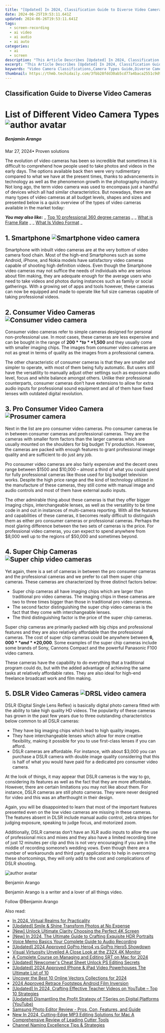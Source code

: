 ```yaml
---
title: "[Updated] In 2024, Classification Guide to Diverse Video Cameras"
date: 2024-06-25T19:53:11.641Z
updated: 2024-06-26T19:53:11.641Z
tags: 
  - screen-recording
  - ai video
  - ai audio
  - ai auto
categories: 
  - ai
  - screen
description: "This Article Describes [Updated] In 2024, Classification Guide to Diverse Video Cameras"
excerpt: "This Article Describes [Updated] In 2024, Classification Guide to Diverse Video Cameras"
keywords: "Video Camera Classifications,Camera Types Guide,Diverse Cameras Classification,Identifying Camera Models,Understanding Cam Tech,Different Camera Categories,Variety in Cameras Explained"
thumbnail: https://thmb.techidaily.com/3fbb28fdd30ab5cd77a4baca2551c9d92b27e18215ac7c02404eb389cacb68b2.jpg
---
```


## Classification Guide to Diverse Video Cameras

# List of Different Video Camera Types ![author avatar](https://images.wondershare.com/filmora/article-images/benjamin-arango-author.jpg)

##### Benjamin Arango

 Mar 27, 2024• Proven solutions

 The evolution of video cameras has been so incredible that sometimes it is difficult to comprehend how people used to take photos and videos in the early days. The options available back then were very rudimentary compared to what we have at the present times, thanks to advancements in technology as well as the phenomenon growth in the photography industry. Not long ago, the term video camera was used to encompass just a handful of devices which all had similar characteristics. But nowadays, there are many types of video cameras at all budget levels, shapes and sizes and presented below is a quick overview of the types of video cameras available in the market today:

 **_You may also like:_**
_ [Top 10 professional 360 degree cameras](https://tools.techidaily.com/wondershare/filmora/download/) _
_ [What is Frame Rate](https://tools.techidaily.com/wondershare/filmora/download/) _
_ [What Is Video Format](https://tools.techidaily.com/wondershare/filmora/download/) _

## 1. Smartphone ![Smartphone video camera](https://images.wondershare.com/filmora/article-images/iphone-7-plus-dual-camera.jpg)

 Smartphone with inbuilt video cameras are at the very bottom of video camera food chain. Most of the high-end Smartphones such as some Android, iPhone, and Nokia models have satisfactory video cameras capable of shooting high definition videos. Even though the Smartphone video cameras may not suffice the needs of individuals who are serious about film making, they are adequate enough for the average users who need to take videos and photos during instances such as family or social gatherings. With a growing set of apps and tools however, these cameras can now be equipped and made to operate like full size cameras capable of taking professional videos.

## 2. Consumer Video Cameras ![Consumer video camera](https://images.wondershare.com/filmora/article-images/consumer-camera-image.jpg)

 Consumer video cameras refer to simple cameras designed for personal non-professional use. In most cases, these cameras are less expensive and can be bought in the range of **$200** to **$1,500** and they usually come with smaller imaging chips. The images from consumer video cameras are not as great in terms of quality as the images from a professional camera.

 The other characteristic of consumer cameras is that they are smaller and simpler to operate, with most of them being fully automatic. But users still have the versatility to manually adjust other settings such as exposure audio level, focus and white balance amongst others. Unlike their professional counterparts, consumer cameras don’t have extensions to allow for extra audio inputs for professional sound equipment and all of them have fixed lenses with outdated digital revolution.

## 3. Pro Consumer Video Camera ![Prosumer camera](https://images.wondershare.com/filmora/article-images/prosumer-video-camera.jpg)

 Next in the list are pro consumer video cameras. Pro consumer cameras lie in between consumer cameras and professional cameras. They are the cameras with smaller form factors than the larger cameras which are usually mounted on the shoulders for big budget TV production. However, the cameras are packed with enough features to grant professional image quality and are sufficient to do just any job.

 Pro consumer video cameras are also fairly expensive and the decent ones range between $1500 and $10,000 – almost a third of what you could spend for fully professional cameras like those used for big budget television works. Despite the high price range and the kind of technology utilized in the manufacture of these cameras, they still come with manual image and audio controls and most of them have external audio inputs.

 The other admirable thing about these cameras is that they offer bigger imaging chips, interchangeable lenses, as well as the versatility to be time code in and out in instances of multi-camera reporting. With all the features and capabilities of these cameras, it becomes really difficult to distinguish them as either pro consumer cameras or professional cameras. Perhaps the most glaring difference between the two sets of cameras is the price. For professional video cameras, you can expect to spend anywhere from $8,000 well up to the regions of $50,000 and sometimes beyond.

## 4. Super Chip Cameras ![Super chip video cameras](https://images.wondershare.com/filmora/article-images/super-chip-camera.jpg)

 Yet again, there is a set of cameras in between the pro consumer cameras and the professional cameras and we prefer to call them super chip cameras. These cameras are characterized by three distinct factors below:

* Super chip cameras all have imaging chips which are larger than traditional pro video cameras. The imaging chips in these cameras are two to three times bigger than those in traditional pro video cameras.
* The second factor distinguishing the super chip video cameras is the fact that they come with interchangeable lenses.
* The third distinguishing factor is the price of the super chip cameras.

 Super chip cameras are primarily packed with big chips and professional features and they are also relatively affordable than the professional cameras. The cost of super chip cameras could be anywhere between **$6,000** and **$20,000**. Some examples of the super chip cameras include some brands of Sony, Cannons Compact and the powerful Panasonic F100 video camera.

 These cameras have the capability to do everything that a traditional program could do, but with the added advantage of achieving the same tasks at relatively affordable rates. They are also ideal for high-end freelance broadcast work and film making.

## 5. DSLR Video Cameras ![DRSL video camera](https://images.wondershare.com/filmora/article-images/dslr-camera-full-rig.jpg)

 DSLR (Digital Single Lens Reflex) is basically digital photo camera fitted with the ability to take high quality HD videos. The popularity of these cameras has grown in the past few years due to three outstanding characteristics below common to all DSLR cameras:

* They have big imaging chips which lead to high quality images.
* They have interchangeable lenses which allow for more creative flexibility, making it possible for you to use first-class lenses if you can afford.
* DSLR cameras are affordable. For instance, with about $3,000 you can purchase a DSLR camera with double image quality considering that this is half of what you would have paid for a dedicated pro consumer video camera.

 At the look of things, it may appear that DSLR cameras is the way to go, considering its features as well as the fact that they are more affordable. However, there are certain limitations you may not like about them. For instance, DSLR cameras are still photo cameras. They were never designed for video and this was an afterthought in their design.

 Again, you will be disappointed to learn that most of the important features presented even on the low video cameras are missing in these cameras. The features absent in DLSR include manual audio control, zebra stripes for judging exposure, speaking to judge focus, and motorized zoom.

 Additionally, DSLR cameras don’t have an XLR audio inputs to allow the use of professional mics and mixes and they also have a limited recording time of just 12 minutes per clip and this is not very encouraging if you are in the middle of recording someone’s wedding vows. Even though there are a number of workarounds and third party applications to help in overcoming these shortcomings, they will only add to the cost and complications of DSLR shooting.

![author avatar](https://images.wondershare.com/filmora/article-images/benjamin-arango-author.jpg)

Benjamin Arango

Benjamin Arango is a writer and a lover of all things video.

Follow @Benjamin Arango


<ins class="adsbygoogle"
     style="display:block"
     data-ad-format="autorelaxed"
     data-ad-client="ca-pub-7571918770474297"
     data-ad-slot="1223367746"></ins>



<ins class="adsbygoogle"
     style="display:block"
     data-ad-client="ca-pub-7571918770474297"
     data-ad-slot="8358498916"
     data-ad-format="auto"
     data-full-width-responsive="true"></ins>


<span class="atpl-alsoreadstyle">Also read:</span>
<div><ul>
<li><a href="https://fox-helps.techidaily.com/in-2024-virtual-realms-for-practicality/"><u>In 2024, Virtual Realms for Practicality</u></a></li>
<li><a href="https://fox-helps.techidaily.com/updated-smile-and-shine-transform-photos-at-no-expense/"><u>[Updated] Smile & Shine  Transform Photos at No Expense</u></a></li>
<li><a href="https://fox-helps.techidaily.com/new-unlock-ultimate-clarity-choosing-the-perfect-4k-screen/"><u>[New] Unlock Ultimate Clarity  Choosing the Perfect 4K Screen</u></a></li>
<li><a href="https://fox-helps.techidaily.com/new-in-2024-the-ultimate-guide-to-crafting-exquisite-hdr-portraits/"><u>[New] In 2024, The Ultimate Guide to Crafting Exquisite HDR Portraits</u></a></li>
<li><a href="https://fox-helps.techidaily.com/voice-memo-basics-your-complete-guide-to-audio-recording/"><u>Voice Memo Basics  Your Complete Guide to Audio Recording</u></a></li>
<li><a href="https://fox-helps.techidaily.com/updated-2024-approved-gopro-hero4-vs-gopro-hero5-showdown/"><u>[Updated] 2024 Approved  GoPro Hero4 vs GoPro Hero5 Showdown</u></a></li>
<li><a href="https://fox-helps.techidaily.com/visual-virtuosity-unveiled-a-close-look-at-the-z32x-4k-monitor/"><u>Visual Virtuosity Unveiled  A Close Look at the Z32X 4K Monitor</u></a></li>
<li><a href="https://fox-helps.techidaily.com/a-complete-course-on-managing-and-editing-srt-on-mac-for-2024/"><u>A Complete Course on Managing and Editing SRT on Mac for 2024</u></a></li>
<li><a href="https://extra-support.techidaily.com/updated-newcomers-cheat-sheet-unlock-ps-editing-secrets/"><u>[Updated] Newcomer's Cheat Sheet  Unlock PS Editing Secrets</u></a></li>
<li><a href="https://fox-blue.techidaily.com/updated-2024-approved-iphone-and-ipad-video-powerhouses-the-ultimate-list-of-10/"><u>[Updated] 2024 Approved  IPhone & iPad Video Powerhouses  The Ultimate List of 10</u></a></li>
<li><a href="https://some-approaches.techidaily.com/uncover-the-best-10-online-vectors-collections-for-2024/"><u>Uncover the Best 10 Online Vectors Collections for 2024</u></a></li>
<li><a href="https://extra-support.techidaily.com/2024-approved-retrace-footsteps-android-film-inversion/"><u>2024 Approved  Retrace Footsteps  Android Film Inversion</u></a></li>
<li><a href="https://facebook-record-videos.techidaily.com/updated-in-2024-crafting-effective-teacher-videos-on-youtube-top-10-strategies/"><u>[Updated] In 2024, Crafting Effective Teacher Videos on YouTube – Top 10 Strategies</u></a></li>
<li><a href="https://youtube-videos.techidaily.com/updated-dismantling-the-profit-strategy-of-tseries-on-digital-platforms-youtube/"><u>[Updated] Dismantling the Profit Strategy of TSeries on Digital Platforms (YouTube)</u></a></li>
<li><a href="https://extra-resources.techidaily.com/samsung-photo-editor-review-pros-con-features-and-guide/"><u>Samsung Photo Editor Review - Pros, Con, Features, and Guide</u></a></li>
<li><a href="https://voice-adjusting.techidaily.com/new-in-2024-cutting-edge-mp3-editing-solutions-for-mac-a-comprehensive-review-of-leading-cutter-tools/"><u>New In 2024, Cutting-Edge MP3 Editing Solutions for Mac A Comprehensive Review of Leading Cutter Tools</u></a></li>
<li><a href="https://youtube-videos.techidaily.com/channel-naming-excellence-tips-and-strategies/"><u>Channel Naming Excellence  Tips & Strategies</u></a></li>
</ul></div>
